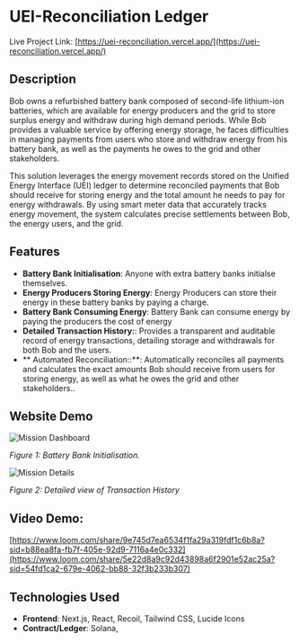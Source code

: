 # UEI-Reconciliation Ledger

Live Project Link: [https://uei-reconciliation.vercel.app/](https://uei-reconciliation.vercel.app/)

## Description

Bob owns a refurbished battery bank composed of second-life lithium-ion batteries, which are available for energy producers and the grid to store surplus energy and withdraw during high demand periods. While Bob provides a valuable service by offering energy storage, he faces difficulties in managing payments from users who store and withdraw energy from his battery bank, as well as the payments he owes to the grid and other stakeholders.

This solution leverages the energy movement records stored on the Unified Energy Interface (UEI) ledger to determine reconciled payments that Bob should receive for storing energy and the total amount he needs to pay for energy withdrawals. By using smart meter data that accurately tracks energy movement, the system calculates precise settlements between Bob, the energy users, and the grid.
## Features

- **Battery Bank Initialisation**: Anyone with extra battery banks initialse themselves.
- **Energy Producers Storing Energy**: Energy Producers can store their energy in these battery banks by paying a charge.
- **Battery Bank Consuming Energy**: Battery Bank can consume energy by paying the producers the cost of energy
- **Detailed Transaction History:**:  Provides a transparent and auditable record of energy transactions, detailing storage and withdrawals for both Bob and the users.
- ** Automated Reconciliation::**:  Automatically reconciles all payments and calculates the exact amounts Bob should receive from users for storing energy, as well as what he owes the grid and other stakeholders..

## Website Demo

![Mission Dashboard](https://github.com/akshaydhayal/UEI-Reconciliation/blob/main/Energy-Storage-Smart-Contract.png)

*Figure 1: Battery Bank Initialisation.*

![Mission Details](https://github.com/akshaydhayal/UEI-Reconciliation/blob/main/Energy-Storage-Smart-Contract%20(1).png)

*Figure 2: Detailed view of Transaction History*



## Video Demo:

[https://www.loom.com/share/9e745d7ea6534f1fa29a319fdf1c6b8a?sid=b88ea8fa-fb7f-405e-92d9-7116a4e0c332](https://www.loom.com/share/5e22d8a9c92d43898a6f2901e52ac25a?sid=54fd1ca2-679e-4062-bb88-32f3b233b307)


## Technologies Used

- **Frontend**: Next.js, React, Recoil, Tailwind CSS, Lucide Icons
- **Contract/Ledger**: Solana,

